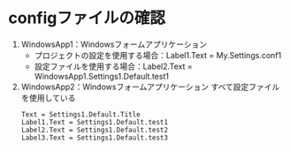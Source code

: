 # configファイルの確認

1. WindowsApp1：Windowsフォームアプリケーション
   - プロジェクトの設定を使用する場合：Label1.Text = My.Settings.conf1
   - 設定ファイルを使用する場合：Label2.Text = WindowsApp1.Settings1.Default.test1
2. WindowsApp2：Windowsフォームアプリケーション
   すべて設定ファイルを使用している
   ```
   Text = Settings1.Default.Title
   Label1.Text = Settings1.Default.test1
   Label2.Text = Settings1.Default.test2
   Label3.Text = Settings1.Default.test3
   ```
